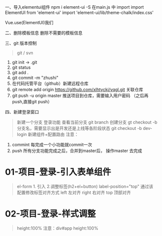 一、导入elementui组件
npm i element-ui -S
在main.js 中 import
import ElementUI from 'element-ui'
import 'element-ui/lib/theme-chalk/index.css'

Vue.use(ElementUI)我们

二、删除模板信息
删除不需要的模板信息

三、git 版本控制
> git / svn 
1. git init -> .git
2. git status
3. git add .
4. git commit -m "zhushi"
5. 在代码托管平台（github）新建远程仓库 
6. git remote add origin https://github.com/xlhtyckj/yqgl.git 关联仓库 
7. git push -u origin master 推送项目到仓库，需要输入用户密码 （之后再push,直接git push）

四、新建登录窗口
> 新建一个分支 登录功能
> 查看当前分支
    git branch
> 创建分支 
    gt checkout -b 分支名，需要显示出是开发还是上线等各阶段状态
    git checkout -b dev-login
> 新建组件+配置路由
> 注意：
1. commint 每完成一个小功能就commit一次
2. push 所有分支功能完成之后，合并到master后， 操作master 去完成

# 01-项目-登录-引入表单组件
> el-form 
    1. 引入
    2.调整标签(h2+el+button)
> label-position="top" 通过该配置修改标签对齐方式
   left 左对齐 
   right 右对齐
   top 顶部对齐
# 02-项目-登录-样式调整
> height:100%
> 注意：div#app height:100%
    



